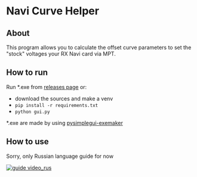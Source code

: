 # Navi Curve Helper
## About
This program allows you to calculate the offset curve parameters to set the "stock" voltages your RX Navi card via MPT.
## How to run
Run *.exe from [releases page](https://github.com/datspike/navi_curve_helper/releases) or:
- download the sources and make a venv
- `pip install -r requirements.txt`
- `python gui.py`

*.exe are made by using [pysimplegui-exemaker](https://pypi.org/project/pysimplegui-exemaker/)

## How to use
Sorry, only Russian language guide for now

[![guide video_rus](https://img.youtube.com/vi/ncRGUxFgAtI/0.jpg)](https://www.youtube.com/watch?v=ncRGUxFgAtI)